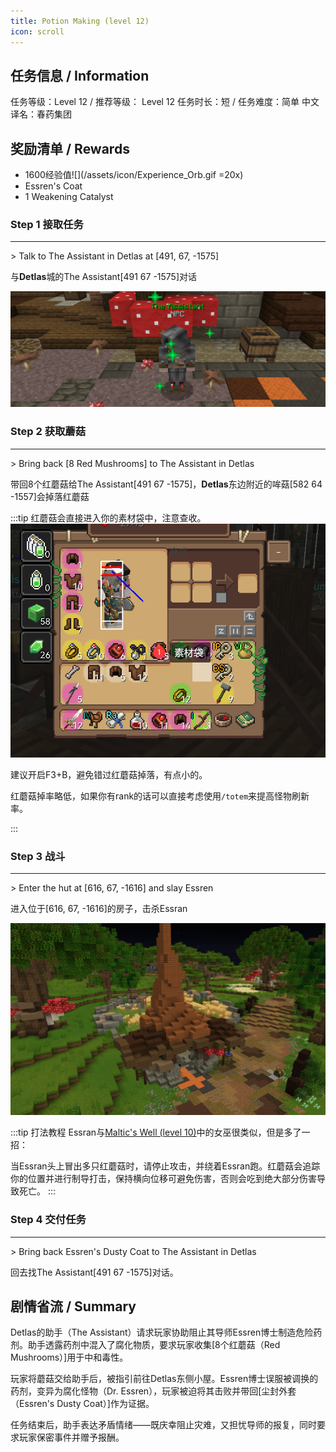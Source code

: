 ```yaml
---
title: Potion Making (level 12)
icon: scroll
---
```


## 任务信息 / Information
任务等级：Level 12 / 推荐等级： Level 12
任务时长：短 / 任务难度：简单 
中文译名：春药集团


## 奖励清单 / Rewards

+ 1600经验值![](/assets/icon/Experience_Orb.gif =20x) 
+ Essren's Coat
+ 1 Weakening Catalyst

### Step 1 接取任务
---
\> Talk to The Assistant in Detlas at [491, 67, -1575]

与**Detlas**城的<NPC>The Assistant</NPC><CC>[491 67 -1575]</CC>对话

![](/assets/img/lv12-2.png)

### Step 2 获取蘑菇
---
\> Bring back [8 Red Mushrooms] to The Assistant in Detlas


带回8个红蘑菇给<NPC>The Assistant</NPC><CC>[491 67 -1575]</CC>，**Detlas**东边附近的哞菇<CC>[582 64 -1557]</CC>会掉落红蘑菇

:::tip
红蘑菇会直接进入你的素材袋中，注意查收。
![](/assets/img/lv12-1.png)

建议开启F3+B，避免错过红蘑菇掉落，有点小的。

红蘑菇掉率略低，如果你有rank的话可以直接考虑使用`/totem`来提高怪物刷新率。

:::

### Step 3 战斗
---
\> Enter the hut at [616, 67, -1616] and slay Essren

进入位于<CC>[616, 67, -1616]</CC>的房子，击杀<mob>Essran</mob>

![](/assets/img/lv12-3.png)

:::tip 打法教程
<mob>Essran</mob>与[Maltic's Well (level 10)](/quests/lvl1-10/level%2010%20-%20maltic's%20well.html)中的女巫很类似，但是多了一招：

当<mob>Essran</mob>头上冒出多只红蘑菇时，请停止攻击，并绕着<mob>Essran</mob>跑。红蘑菇会追踪你的位置并进行制导打击，保持横向位移可避免伤害，否则会吃到绝大部分伤害导致死亡。
:::

### Step 4 交付任务
--- 
\> Bring back Essren's Dusty Coat to The Assistant in Detlas

回去找<NPC>The Assistant</NPC><CC>[491 67 -1575]</CC>对话。

## 剧情省流 / Summary

Detlas的助手（The Assistant）请求玩家协助阻止其导师Essren博士制造危险药剂。助手透露药剂中混入了腐化物质，要求玩家收集[8个红蘑菇（Red Mushrooms）]用于中和毒性。

玩家将蘑菇交给助手后，被指引前往Detlas东侧小屋。Essren博士误服被调换的药剂，变异为腐化怪物（Dr. Essren），玩家被迫将其击败并带回[尘封外套（Essren's Dusty Coat）]作为证据。

任务结束后，助手表达矛盾情绪——既庆幸阻止灾难，又担忧导师的报复，同时要求玩家保密事件并赠予报酬。


